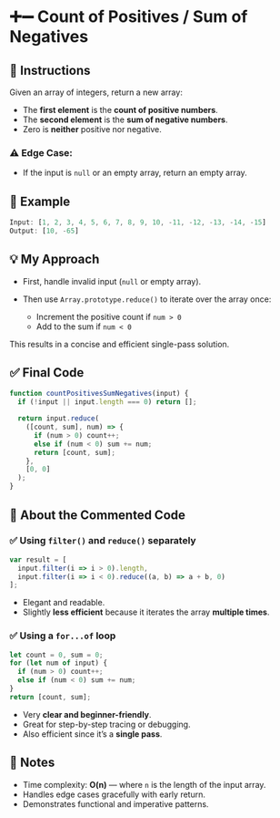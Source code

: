 # ➕➖ Count of Positives / Sum of Negatives

## 🧾 Instructions

Given an array of integers, return a new array:
- The **first element** is the **count of positive numbers**.
- The **second element** is the **sum of negative numbers**.
- Zero is **neither** positive nor negative.

### ⚠️ Edge Case:
- If the input is `null` or an empty array, return an empty array.

## 🧪 Example

```js
Input: [1, 2, 3, 4, 5, 6, 7, 8, 9, 10, -11, -12, -13, -14, -15]
Output: [10, -65]
````

## 💡 My Approach

* First, handle invalid input (`null` or empty array).
* Then use `Array.prototype.reduce()` to iterate over the array once:

  * Increment the positive count if `num > 0`
  * Add to the sum if `num < 0`

This results in a concise and efficient single-pass solution.

## ✅ Final Code

```js
function countPositivesSumNegatives(input) {
  if (!input || input.length === 0) return [];

  return input.reduce(
    ([count, sum], num) => {
      if (num > 0) count++;
      else if (num < 0) sum += num;
      return [count, sum];
    },
    [0, 0]
  );
}
```
## 💭 About the Commented Code

### ✅ Using `filter()` and `reduce()` separately

```js
var result = [
  input.filter(i => i > 0).length,
  input.filter(i => i < 0).reduce((a, b) => a + b, 0)
];
```

* Elegant and readable.
* Slightly **less efficient** because it iterates the array **multiple times**.


### ✅ Using a `for...of` loop

```js
let count = 0, sum = 0;
for (let num of input) {
  if (num > 0) count++;
  else if (num < 0) sum += num;
}
return [count, sum];
```

* Very **clear and beginner-friendly**.
* Great for step-by-step tracing or debugging.
* Also efficient since it’s a **single pass**.

## 📌 Notes

* Time complexity: **O(n)** — where `n` is the length of the input array.
* Handles edge cases gracefully with early return.
* Demonstrates functional and imperative patterns.